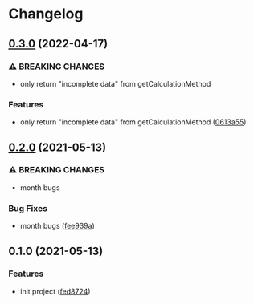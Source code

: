 # Changelog

## [0.3.0](https://www.github.com/Mesteery/praye.js/compare/v0.2.0...v0.3.0) (2022-04-17)


### ⚠ BREAKING CHANGES

* only return "incomplete data" from getCalculationMethod

### Features

* only return "incomplete data" from getCalculationMethod ([0613a55](https://www.github.com/Mesteery/praye.js/commit/0613a559ec6d662f643f6f6398c31633b9764c79))

## [0.2.0](https://www.github.com/Mesteery/praye.js/compare/v0.1.0...v0.2.0) (2021-05-13)


### ⚠ BREAKING CHANGES

* month bugs

### Bug Fixes

* month bugs ([fee939a](https://www.github.com/Mesteery/praye.js/commit/fee939a954ea512c03319e025a3854b2810fcd62))

## 0.1.0 (2021-05-13)


### Features

* init project ([fed8724](https://www.github.com/Mesteery/praye.js/commit/fed8724503f1a7eb5127ac962297a815a01178af))

